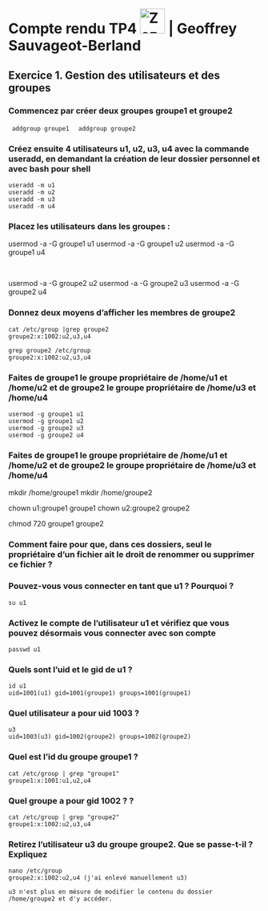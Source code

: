 # Compte rendu TP4  <img src="https://image.flaticon.com/icons/svg/518/518713.svg" height="50" alt="Zozor" /> | Geoffrey Sauvageot-Berland 

## Exercice 1. Gestion des utilisateurs et des groupes

### Commencez par créer deux groupes groupe1 et groupe2

<code> addgroup groupe1 </code>
<code> addgroup groupe2 </code>

### Créez ensuite 4 utilisateurs u1, u2, u3, u4 avec la commande useradd, en demandant la création de leur dossier personnel et avec bash pour shell


```
useradd -m u1
useradd -m u2
useradd -m u3
useradd -m u4
```
### Placez les utilisateurs dans les groupes :

usermod -a -G groupe1 u1
usermod -a -G groupe1 u2
usermod -a -G groupe1 u4

<br>

usermod -a -G groupe2 u2
usermod -a -G groupe2 u3
usermod -a -G groupe2 u4

### Donnez deux moyens d’afficher les membres de groupe2 
```
cat /etc/group |grep groupe2
groupe2:x:1002:u2,u3,u4

grep groupe2 /etc/group
groupe2:x:1002:u2,u3,u4
```

### Faites de groupe1 le groupe propriétaire de /home/u1 et /home/u2 et de groupe2 le groupe propriétaire de /home/u3 et /home/u4
```
usermod -g groupe1 u1 
usermod -g groupe1 u2
usermod -g groupe2 u3
usermod -g groupe2 u4
```

### Faites de groupe1 le groupe propriétaire de /home/u1 et /home/u2 et de groupe2 le groupe propriétaire de /home/u3 et /home/u4

mkdir /home/groupe1
mkdir /home/groupe2

chown u1:groupe1 groupe1
chown u2:groupe2 groupe2

chmod 720 groupe1 groupe2

### Comment faire pour que, dans ces dossiers, seul le propriétaire d’un fichier ait le droit de renommer   ou supprimer ce fichier ?

### Pouvez-vous vous connecter en tant que u1 ? Pourquoi ?

```
su u1
``` 
### Activez le compte de l’utilisateur u1 et vérifiez que vous pouvez désormais vous connecter avec son compte
```
passwd u1
```

### Quels sont l’uid et le gid de u1 ?
```
id u1
uid=1001(u1) gid=1001(groupe1) groups=1001(groupe1)
```

### Quel utilisateur a pour uid 1003 ?

```
u3
uid=1003(u3) gid=1002(groupe2) groups=1002(groupe2)

```

### Quel est l’id du groupe groupe1 ?

```
cat /etc/group | grep "groupe1"
groupe1:x:1001:u1,u2,u4
```

### Quel groupe a pour gid 1002 ? ?

```
cat /etc/group | grep "groupe2"
groupe1:x:1002:u2,u3,u4
```

### Retirez l’utilisateur u3 du groupe groupe2. Que se passe-t-il ? Expliquez 

```
nano /etc/group
groupe2:x:1002:u2,u4 (j'ai enlevé manuellement u3)

u3 n'est plus en mésure de modifier le contenu du dossier /home/groupe2 et d'y accéder. 
```













